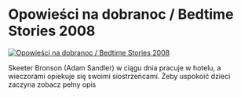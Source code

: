 Opowieści na dobranoc / Bedtime Stories 2008 
=============
[![Opowieści na dobranoc / Bedtime Stories 2008 ](http://vidos.pl/images/player.gif)](http://vidos.pl/opowiesci-na-dobranoc-bedtime-stories-2008)

 Skeeter Bronson (Adam Sandler) w ciągu dnia pracuje w hotelu, a wieczorami opiekuje się swoimi siostrzeńcami. Żeby uspokoić dzieci zaczyna zobacz pełny opis
